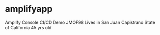 # amplifyapp
Amplify Console CI/CD Demo
JMOF98 Lives in San Juan Capistrano
State of California
45 yrs old

